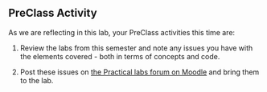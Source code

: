 
## PreClass Activity

As we are reflecting in this lab, your PreClass activities this time are:

1. Review the labs from this semester and note any issues you have with the elements covered - both in terms of concepts and code.

2. Post these issues on <a href = "https://moodle.gla.ac.uk" target = "_blank">the Practical labs forum on Moodle</a> and bring them to the lab.
